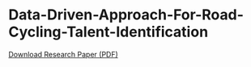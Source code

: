 # Data-Driven-Approach-For-Road-Cycling-Talent-Identification
[Download Research Paper (PDF)](Road_Cycling_Talent_Identification_Pravesh_Gurung.pdf)
